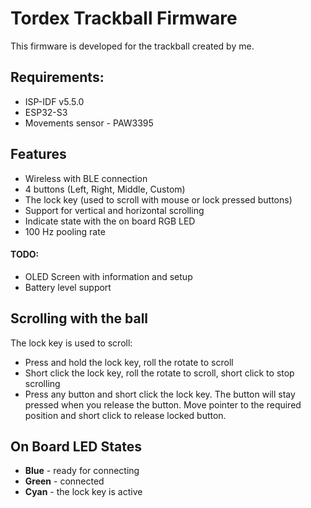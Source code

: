 # Tordex Trackball Firmware

This firmware is developed for the trackball created by me.

## Requirements:

* ISP-IDF v5.5.0
* ESP32-S3
* Movements sensor - PAW3395

## Features

* Wireless with BLE connection
* 4 buttons (Left, Right, Middle, Custom)
* The lock key (used to scroll with mouse or lock pressed buttons)
* Support for vertical and horizontal scrolling
* Indicate state with the on board RGB LED
* 100 Hz pooling rate

#### TODO:
* OLED Screen with information and setup
* Battery level support

## Scrolling with the ball

The lock key is used to scroll:

* Press and hold the lock key, roll the rotate to scroll
* Short click the lock key, roll the rotate to scroll, short click to stop scrolling
* Press any button and short click the lock key. The button will stay pressed when you release the button. Move pointer to the required position and short click to release locked button.

## On Board LED States

* **Blue** - ready for connecting
* **Green** - connected
* **Cyan** - the lock key is active

